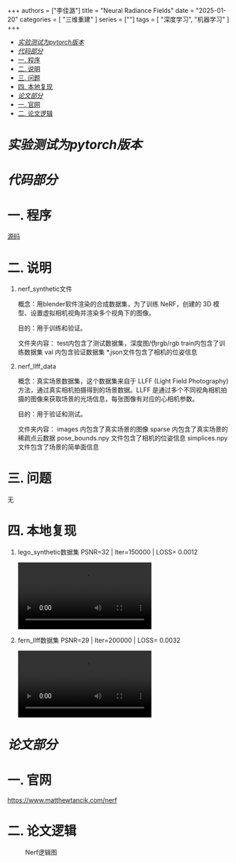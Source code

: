 +++
authors = ["李佳潞"]
title = "Neural Radiance Fields"
date = "2025-01-20"
categories = [
    "三维重建"
]
series = [""]
tags = [
   "深度学习", "机器学习"
]
+++

- [*实验测试为pytorch版本*](#实验测试为pytorch版本)
- [*代码部分*](#代码部分)
- [一. 程序](#一-程序)
- [二. 说明](#二-说明)
- [三. 问题](#三-问题)
- [四. 本地复现](#四-本地复现)
- [*论文部分*](#论文部分)
- [一. 官网](#一-官网)
- [二. 论文逻辑](#二-论文逻辑)

# *实验测试为pytorch版本*

# *代码部分*

# 一. 程序

[源码](https://github.com/yenchenlin/nerf-pytorch)

# 二. 说明

1. nerf_synthetic文件
   
    概念：用blender软件渲染的合成数据集，为了训练 NeRF，创建的 3D 模型、设置虚拟相机视角并渲染多个视角下的图像。

    目的：用于训练和验证。

    文件夹内容：
    test内包含了测试数据集，深度图/伪rgb/rgb
    train内包含了训练数据集
    val 内包含验证数据集
    *.json文件包含了相机的位姿信息
   
2. nerf_llff_data
   
    概念：真实场景数据集，这个数据集来自于 LLFF (Light Field Photography) 方法，通过真实相机拍摄得到的场景数据。LLFF 是通过多个不同视角相机拍摄的图像来获取场景的光场信息，每张图像有对应的心相机参数。

    目的：用于验证和测试。

    文件夹内容：
    images 内包含了真实场景的图像
    sparse 内包含了真实场景的稀疏点云数据
    pose_bounds.npy 文件包含了相机的位姿信息
    simplices.npy 文件包含了场景的简单面信息

# 三. 问题

无

# 四. 本地复现

1. lego_synthetic数据集
   PSNR=32 | Iter=150000 | LOSS= 0.0012
    <div class="container">
                    <video controls>
                        <source src="/videos/work-record/blender_paper_lego_spiral_200000_rgb.mp4" type="video/mp4">
                    </video>
                </div>

2. fern_llff数据集
    PSNR=29 | Iter=200000 | LOSS= 0.0032
    <div class="container">
                    <video controls>
                        <source src="/videos/work-record/fern_test_spiral_200000_rgb.mp4" type="video/mp4">
                    </video>
                </div>

# *论文部分*


# 一. 官网

https://www.matthewtancik.com/nerf

# 二. 论文逻辑

<div class="container">
    <div class="image">
        <figure>
            <img src="/images/work-record/nerf_logic.png" alt="" loading="lazy">
            <figcaption>Nerf逻辑图</figcaption>
        </figure>
    </div>
</div>


   
